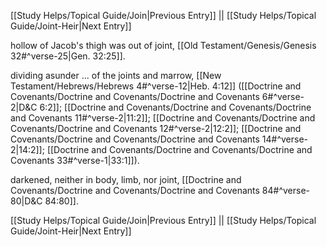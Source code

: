 [[Study Helps/Topical Guide/Join|Previous Entry]]  ||  [[Study Helps/Topical Guide/Joint-Heir|Next Entry]]

 hollow of Jacob's thigh was out of joint, [[Old Testament/Genesis/Genesis 32#^verse-25|Gen. 32:25]].

 dividing asunder ... of the joints and marrow, [[New Testament/Hebrews/Hebrews 4#^verse-12|Heb. 4:12]] ([[Doctrine and Covenants/Doctrine and Covenants/Doctrine and Covenants 6#^verse-2|D&C 6:2]]; [[Doctrine and Covenants/Doctrine and Covenants/Doctrine and Covenants 11#^verse-2|11:2]]; [[Doctrine and Covenants/Doctrine and Covenants/Doctrine and Covenants 12#^verse-2|12:2]]; [[Doctrine and Covenants/Doctrine and Covenants/Doctrine and Covenants 14#^verse-2|14:2]]; [[Doctrine and Covenants/Doctrine and Covenants/Doctrine and Covenants 33#^verse-1|33:1]]).

 darkened, neither in body, limb, nor joint, [[Doctrine and Covenants/Doctrine and Covenants/Doctrine and Covenants 84#^verse-80|D&C 84:80]].

[[Study Helps/Topical Guide/Join|Previous Entry]]  ||  [[Study Helps/Topical Guide/Joint-Heir|Next Entry]]